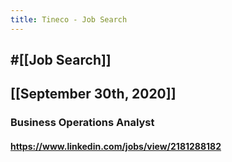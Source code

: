 ```yaml
---
title: Tineco - Job Search
---
```


## #[[Job Search]]

## 

## [[September 30th, 2020]]
### Business Operations Analyst
#### https://www.linkedin.com/jobs/view/2181288182
